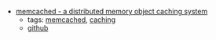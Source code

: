* [memcached - a distributed memory object caching system](http://memcached.org/)
    * tags: [memcached](../tags/memcached.md), [caching](../tags/caching.md)
    * [github](https://github.com/memcached/memcached)
